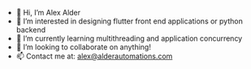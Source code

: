 - 👋 Hi, I’m Alex Alder
- 👀 I’m interested in designing flutter front end applications or python backend
- 🌱 I’m currently learning multithreading and application concurrency
- 💞️ I’m looking to collaborate on anything! 
- 📫 Contact me at: alex@alderautomations.com

<!---
alex90271/alex90271 is a ✨ special ✨ repository because its `README.md` (this file) appears on your GitHub profile.
You can click the Preview link to take a look at your changes.
--->
